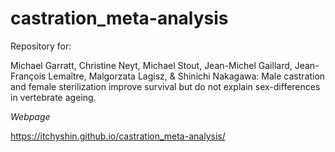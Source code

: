 # castration_meta-analysis

Repository for:

Michael Garratt, Christine Neyt,  Michael Stout, Jean-Michel Gaillard, Jean-François Lemaître, Malgorzata Lagisz, & Shinichi Nakagawa: Male castration and female sterilization improve survival but do not explain sex-differences in vertebrate ageing.


*Webpage*

https://itchyshin.github.io/castration_meta-analysis/

